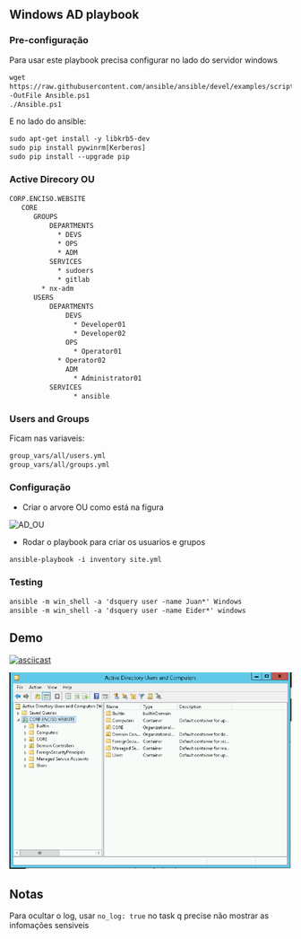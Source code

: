 ## Windows AD playbook


### Pre-configuração

Para usar este playbook precisa configurar no lado do servidor windows
```
wget https://raw.githubusercontent.com/ansible/ansible/devel/examples/scripts/ConfigureRemotingForAnsible.ps1 -OutFile Ansible.ps1
./Ansible.ps1
```

E no lado do ansible:
```
sudo apt-get install -y libkrb5-dev
sudo pip install pywinrm[Kerberos]
sudo pip install --upgrade pip
```

### Active Direcory OU


```
CORP.ENCISO.WEBSITE
   CORE
      GROUPS
          DEPARTMENTS
            * DEVS
            * OPS
            * ADM
          SERVICES
            * sudoers
            * gitlab
	    * nx-adm
      USERS
          DEPARTMENTS
              DEVS
                * Developer01
                * Developer02
              OPS
                * Operator01
	        * Operator02
              ADM
                * Administrator01
          SERVICES
                * ansible
```

###  Users and Groups

Ficam nas variaveis:
```
group_vars/all/users.yml
group_vars/all/groups.yml
```

### Configuração

* Criar o arvore OU como está na figura

![AD_OU](https://i.imgur.com/49zMnTQ.png)

* Rodar o playbook para criar os usuarios e grupos

```
ansible-playbook -i inventory site.yml
``` 

### Testing 

```
ansible -m win_shell -a 'dsquery user -name Juan*' Windows
ansible -m win_shell -a 'dsquery user -name Eider*' windows
```

## Demo

[![asciicast](https://asciinema.org/a/4HXnhAzbuWKkbzSdjsldQaZxf.svg)](https://asciinema.org/a/4HXnhAzbuWKkbzSdjsldQaZxf)

![AD](docs/windows-AD_users.gif)

## Notas

Para ocultar o log, usar `no_log: true` no task q precise não mostrar as infomações sensiveis
